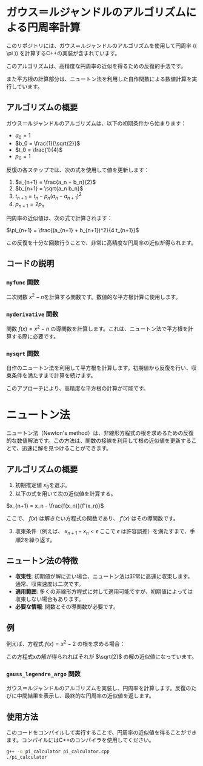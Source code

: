 # ガウス＝ルジャンドルのアルゴリズムによる円周率計算

このリポジトリには、ガウス＝ルジャンドルのアルゴリズムを使用して円周率 (\( \pi \)) を計算するC++の実装が含まれています。

このアルゴリズムは、高精度な円周率の近似を得るための反復的手法です。

また平方根の計算部分は、ニュートン法を利用した自作関数による数値計算を実行しています。

## アルゴリズムの概要

ガウス＝ルジャンドルのアルゴリズムは、以下の初期条件から始まります：

- $a_0 = 1$
- $b_0 = \frac{1}{\sqrt{2}}$
- $t_0 = \frac{1}{4}$
- $p_0 = 1$

反復の各ステップでは、次の式を使用して値を更新します：

1. $a_{n+1} = \frac{a_n + b_n}{2}$
2. $b_{n+1} = \sqrt{a_n b_n}$
3. $t_{n+1} = t_n - p_n (a_n - a_{n+1})^2$
4. $p_{n+1} = 2 p_n$

円周率の近似値は、次の式で計算されます：

$\pi_{n+1} = \frac{(a_{n+1} + b_{n+1})^2}{4 t_{n+1}}$

この反復を十分な回数行うことで、非常に高精度な円周率の近似が得られます。

## コードの説明

### `myfunc` 関数

二次関数 $x^2 - n$を計算する関数です。数値的な平方根計算に使用します。

### `myderivative` 関数

関数 $f(x) = x^2 - n$ の導関数を計算します。これは、ニュートン法で平方根を計算する際に必要です。

### `mysqrt` 関数

自作のニュートン法を利用して平方根を計算します。初期値から反復を行い、収束条件を満たすまで計算を続けます。

このアプローチにより、高精度な平方根の計算が可能です。

# ニュートン法

ニュートン法（Newton's method）は、非線形方程式の根を求めるための反復的な数値解法です。この方法は、関数の接線を利用して根の近似値を更新することで、迅速に解を見つけることができます。

## アルゴリズムの概要

1. 初期推定値 $x_0$を選ぶ。
2. 以下の式を用いて次の近似値を計算する。

$x_{n+1} = x_n - \frac{f(x_n)}{f'(x_n)}$

ここで、 $f(x)$ は解きたい方程式の関数であり、 $f'(x)$ はその導関数です。

3. 収束条件（例えば、 $x_{n+1} - x_n < \epsilon$ ここで $\epsilon$ は許容誤差）を満たすまで、手順2を繰り返す。

## ニュートン法の特徴

- **収束性**: 初期値が解に近い場合、ニュートン法は非常に高速に収束します。通常、収束速度は二次です。
- **適用範囲**: 多くの非線形方程式に対して適用可能ですが、初期値によっては収束しない場合もあります。
- **必要な情報**: 関数とその導関数が必要です。

## 例

例えば、方程式 $f(x) = x^2 - 2$ の根を求める場合：

この方程式xの解が得られればそれが $\sqrt{2}$ の解の近似値になっています。

### `gauss_legendre_argo` 関数

ガウス＝ルジャンドルのアルゴリズムを実装し、円周率を計算します。反復のたびに中間結果を表示し、最終的な円周率の近似値を返します。

## 使用方法

このコードをコンパイルして実行することで、円周率の近似値を得ることができます。コンパイルにはC++のコンパイラを使用してください。

```bash
g++ -o pi_calculator pi_calculator.cpp
./pi_calculator
